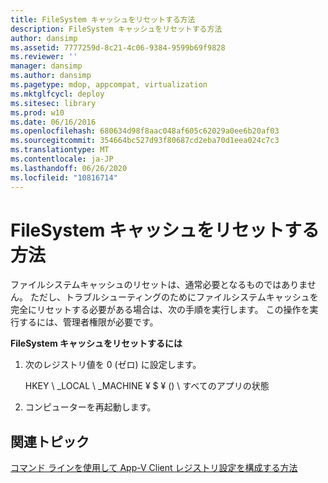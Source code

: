 ```yaml
---
title: FileSystem キャッシュをリセットする方法
description: FileSystem キャッシュをリセットする方法
author: dansimp
ms.assetid: 7777259d-8c21-4c06-9384-9599b69f9828
ms.reviewer: ''
manager: dansimp
ms.author: dansimp
ms.pagetype: mdop, appcompat, virtualization
ms.mktglfcycl: deploy
ms.sitesec: library
ms.prod: w10
ms.date: 06/16/2016
ms.openlocfilehash: 680634d98f8aac048af605c62029a0ee6b20af03
ms.sourcegitcommit: 354664bc527d93f80687cd2eba70d1eea024c7c3
ms.translationtype: MT
ms.contentlocale: ja-JP
ms.lasthandoff: 06/26/2020
ms.locfileid: "10816714"
---
```

# FileSystem キャッシュをリセットする方法


ファイルシステムキャッシュのリセットは、通常必要となるものではありません。 ただし、トラブルシューティングのためにファイルシステムキャッシュを完全にリセットする必要がある場合は、次の手順を実行します。 この操作を実行するには、管理者権限が必要です。

**FileSystem キャッシュをリセットするには**

1.  次のレジストリ値を 0 (ゼロ) に設定します。

    HKEY \ _LOCAL \ _MACHINE ¥ $ ¥ (\) \ すべてのアプリの状態

2.  コンピューターを再起動します。

## 関連トピック


[コマンド ラインを使用して App-V Client レジストリ設定を構成する方法](how-to-configure-the-app-v-client-registry-settings-by-using-the-command-line.md)

 

 





